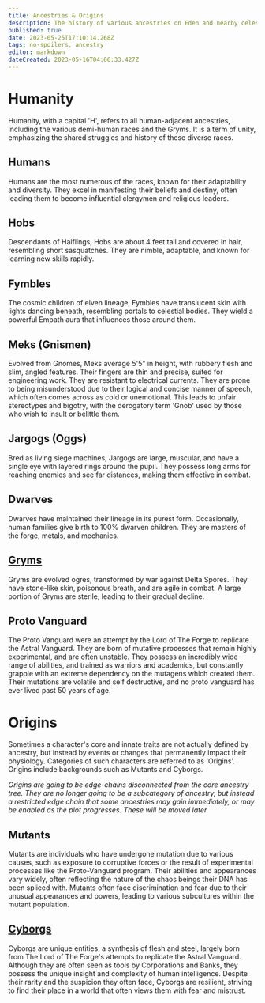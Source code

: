 ```yaml
---
title: Ancestries & Origins
description: The history of various ancestries on Eden and nearby celestial bodies.
published: true
date: 2023-05-25T17:10:14.268Z
tags: no-spoilers, ancestry
editor: markdown
dateCreated: 2023-05-16T04:06:33.427Z
---
```


# Humanity
Humanity, with a capital 'H', refers to all human-adjacent ancestries, including the various demi-human races and the Gryms. It is a term of unity, emphasizing the shared struggles and history of these diverse races.

## Humans
Humans are the most numerous of the races, known for their adaptability and diversity. They excel in manifesting their beliefs and destiny, often leading them to become influential clergymen and religious leaders.

## Hobs
Descendants of Halflings, Hobs are about 4 feet tall and covered in hair, resembling short sasquatches. They are nimble, adaptable, and known for learning new skills rapidly.

## Fymbles
The cosmic children of elven lineage, Fymbles have translucent skin with lights dancing beneath, resembling portals to celestial bodies. They wield a powerful Empath aura that influences those around them.

## Meks (Gnismen)
Evolved from Gnomes, Meks average 5'5" in height, with rubbery flesh and slim, angled features. Their fingers are thin and precise, suited for engineering work. They are resistant to electrical currents. They are prone to being misunderstood due to their logical and concise manner of speech, which often comes across as cold or unemotional. This leads to unfair stereotypes and bigotry, with the derogatory term 'Gnob' used by those who wish to insult or belittle them.

## Jargogs (Oggs)
Bred as living siege machines, Jargogs are large, muscular, and have a single eye with layered rings around the pupil. They possess long arms for reaching enemies and see far distances, making them effective in combat.

## Dwarves
Dwarves have maintained their lineage in its purest form. Occasionally, human families give birth to 100% dwarven children. They are masters of the forge, metals, and mechanics.

## [Gryms](/ancestry/grym)
Gryms are evolved ogres, transformed by war against Delta Spores. They have stone-like skin, poisonous breath, and are agile in combat. A large portion of Gryms are sterile, leading to their gradual decline.

## Proto Vanguard
The Proto Vanguard were an attempt by the Lord of The Forge to replicate the Astral Vanguard. They are born of mutative processes that remain highly experimental, and are often unstable. They possess an incredibly wide range of abilities, and trained as warriors and academics, but constantly grapple with an extreme dependency on the mutagens which created them. Their mutations are volatile and self destructive, and no proto vanguard has ever lived past 50 years of age.

# Origins
Sometimes a character's core and innate traits are not actually defined by ancestry, but instead by events or changes that permanently impact their physiology. Categories of such characters are referred to as 'Origins'. Origins include backgrounds such as Mutants and Cyborgs.

*Origins are going to be edge-chains disconnected from the core ancestry tree. They are no longer going to be a subcategory of ancestry, but instead a restricted edge chain that some ancestries may gain immediately, or may be enabled as the plot progresses. These will be moved later.*

## Mutants
Mutants are individuals who have undergone mutation due to various causes, such as exposure to corruptive forces or the result of experimental processes like the Proto-Vanguard program. Their abilities and appearances vary widely, often reflecting the nature of the chaos beings their DNA has been spliced with. Mutants often face discrimination and fear due to their unusual appearances and powers, leading to various subcultures within the mutant population.

## [Cyborgs](/ancestry/cyborg)
Cyborgs are unique entities, a synthesis of flesh and steel, largely born from The Lord of The Forge's attempts to replicate the Astral Vanguard. Although they are often seen as tools by Corporations and Banks, they possess the unique insight and complexity of human intelligence. Despite their rarity and the suspicion they often face, Cyborgs are resilient, striving to find their place in a world that often views them with fear and mistrust.
